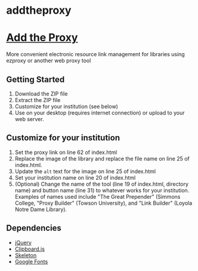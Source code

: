 # addtheproxy
[Add the Proxy](https://github.com/jscaffrey/addtheproxy/)
==================================================
More convenient electronic resource link management for libraries using ezproxy or another web proxy tool

Getting Started
--------------------------------------
1. Download the ZIP file
2. Extract the ZIP file
3. Customize for your institution (see below)
4. Use on your desktop (requires internet connection) or upload to your web server.

Customize for your institution
--------------------------------------
1. Set the proxy link on line 62 of index.html
2. Replace the image of the library and replace the file name on line 25 of index.html. 
3. Update the ``alt`` text for the image on line 25 of index.html
4. Set your institution name on line 20 of index.html
5. (Optional) Change the name of the tool (line 19 of index.html, directory name) and button name (line 31) to whatever works for your institution. Examples of names used include "The Great Prepender" (Simmons College, "Proxy Builder" (Towson University), and "Link Builder" (Loyola Notre Dame Library).

Dependencies
--------------------------------------
- [jQuery](https://jquery.com/)
- [Clipboard.js](https://clipboardjs.com/)
- [Skeleton](http://getskeleton.com/)
- [Google Fonts](https://fonts.google.com/)
